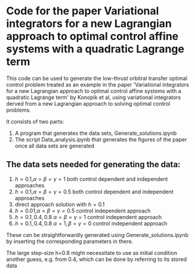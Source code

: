 # Code for the paper Variational integrators for a new Lagrangian approach to optimal control affine systems with a quadratic Lagrange term

This code can be used to generate the low-thrust orbitral transfer optimal control problem treated as an example in the paper 'Variational integrators for a new Lagrangian approach to optimal control affine systems with a quadratic Lagrange term' by Konopik et al, using variational integrators derved from a new Lagrangian approach to solving optimal control problems.

It consists of two parts:
1. A program that generates the data sets, Generate_solutions.ipynb
2. The script Data_analysis.ipynb that generates the figures of the paper once all data sets are generated


## The data sets needed for generating the data:

1. $h=0.1$,$\alpha=\beta=\gamma=1$ both control dependent and independent approaches
2. $h=0.1$,$\alpha=\beta=\gamma=0.5$ both control dependent and independent approaches
3. direct approach solution with $h=0.1$
4. $h=0.01$,$\alpha=\beta=\gamma=0.5$  control independent approach
5. $h=0.1,0.4,0.8$ $\alpha=\beta=\gamma=1$  control independent approach
6. $h=0.1,0.4,0.8$ $\alpha=1,\beta=\gamma=0$  control independent approach

These can be straightforwardly generated using Generate_solutions.ipynb by inserting the corresponding parameters in there.

The large step-size h=0.8 might necessitate to use as initial condition another guess, e.g. from 0.4, which can be done by referring to its stored data




